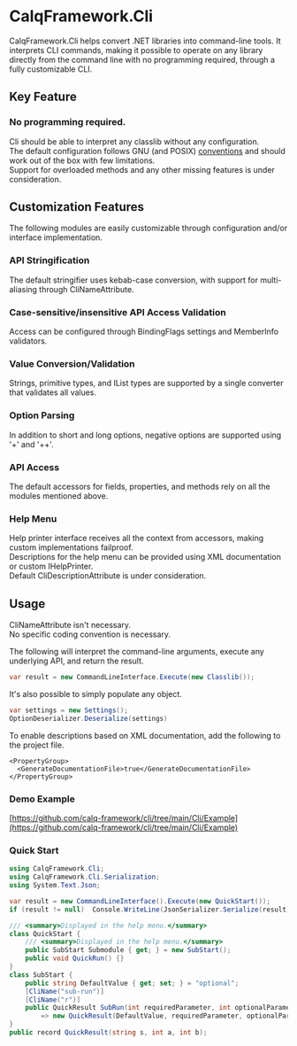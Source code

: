 # CalqFramework.Cli
CalqFramework.Cli helps convert .NET libraries into command-line tools. It interprets CLI commands, making it possible to operate on any library directly from the command line with no programming required, through a fully customizable CLI.  

## Key Feature
### No programming required.
Cli should be able to interpret any classlib without any configuration.  
The default configuration follows GNU (and POSIX) [conventions](https://www.gnu.org/software/libc/manual/html_node/Argument-Syntax.html) and should work out of the box with few limitations.  
Support for overloaded methods and any other missing features is under consideration.

## Customization Features
The following modules are easily customizable through configuration and/or interface implementation.
### API Stringification
The default stringifier uses kebab-case conversion, with support for multi-aliasing through CliNameAttribute.
### Case-sensitive/insensitive API Access Validation
Access can be configured through BindingFlags settings and MemberInfo validators.
### Value Conversion/Validation
Strings, primitive types, and IList types are supported by a single converter that validates all values.
### Option Parsing
In addition to short and long options, negative options are supported using '+' and '++'.
### API Access
The default accessors for fields, properties, and methods rely on all the modules mentioned above.
### Help Menu
Help printer interface receives all the context from accessors, making custom implementations failproof.  
Descriptions for the help menu can be provided using XML documentation or custom IHelpPrinter.  
Default CliDescriptionAttribute is under consideration.

## Usage
CliNameAttribute isn't necessary.  
No specific coding convention is necessary.  
  
The following will interpret the command-line arguments, execute any underlying API, and return the result.
```csharp
var result = new CommandLineInterface.Execute(new Classlib());
```
It's also possible to simply populate any object.
```csharp
var settings = new Settings();
OptionDeserializer.Deserialize(settings)
```
To enable descriptions based on XML documentation, add the following to the project file.
```
<PropertyGroup>
  <GenerateDocumentationFile>true</GenerateDocumentationFile>
</PropertyGroup>
```
### Demo Example
[https://github.com/calq-framework/cli/tree/main/Cli/Example](https://github.com/calq-framework/cli/tree/main/Cli/Example)

### Quick Start
```csharp
using CalqFramework.Cli;
using CalqFramework.Cli.Serialization;
using System.Text.Json;

var result = new CommandLineInterface().Execute(new QuickStart());
if (result != null)  Console.WriteLine(JsonSerializer.Serialize(result));

/// <summary>Displayed in the help menu.</summary>
class QuickStart {
    /// <summary>Displayed in the help menu.</summary>
    public SubStart Submodule { get; } = new SubStart();
    public void QuickRun() {}
}
class SubStart {
    public string DefaultValue { get; set; } = "optional";
    [CliName("sub-run")]
    [CliName("r")]
    public QuickResult SubRun(int requiredParameter, int optionalParameter = 1)
        => new QuickResult(DefaultValue, requiredParameter, optionalParameter);
}
public record QuickResult(string s, int a, int b);
```
